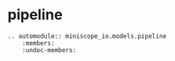 # pipeline

```{eval-rst}
.. automodule:: miniscope_io.models.pipeline
    :members:
    :undoc-members:
```